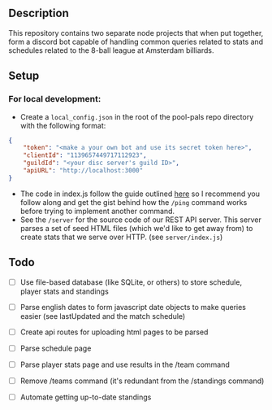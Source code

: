 ## Description

This repository contains two separate node projects that when put together, form a discord bot capable of handling common queries related to stats and schedules related to the 8-ball league at Amsterdam billiards.

## Setup

### For local development:

- Create a `local_config.json` in the root of the pool-pals repo directory with the following format:

```json
{
	"token": "<make a your own bot and use its secret token here>",
	"clientId": "1139657449717112923",
	"guildId": "<your disc server's guild ID>",
	"apiURL": "http://localhost:3000"
}
```

- The code in index.js follow the guide outlined [here](https://discordjs.guide/#before-you-begin) so I recommend you follow along and get the gist behind how the `/ping` command works before trying to implement another command.
- See the `/server` for the source code of our REST API server. This server parses a set of seed HTML files (which we'd like to get away from) to create stats that we serve over HTTP. (see `server/index.js`)

## Todo

- [ ] Use file-based database (like SQLite, or others) to store schedule, player stats and standings
- [ ] Parse english dates to form javascript date objects to make queries easier (see lastUpdated and the match schedule)
- [ ] Create api routes for uploading html pages to be parsed
- [ ] Parse schedule page
- [ ] Parse player stats page and use results in the /team command
- [ ] Remove /teams command (it's redundant from the /standings command)
- [ ] Automate getting up-to-date standings

